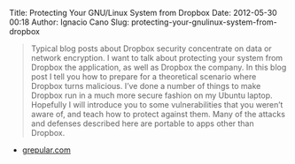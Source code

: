 Title: Protecting Your GNU/Linux System from Dropbox
Date: 2012-05-30 00:18
Author: Ignacio Cano
Slug: protecting-your-gnulinux-system-from-dropbox

> Typical blog posts about Dropbox security concentrate on data or
> network encryption. I want to talk about protecting your system from
> Dropbox the application, as well as Dropbox the company. In this blog
> post I tell you how to prepare for a theoretical scenario where
> Dropbox turns malicious. I’ve done a number of things to make Dropbox
> run in a much more secure fashion on my Ubuntu laptop. Hopefully I
> will introduce you to some vulnerabilities that you weren’t aware of,
> and teach how to protect against them. Many of the attacks and
> defenses described here are portable to apps other than Dropbox.

- [grepular.com][]

  [grepular.com]: http://grepular.com/Protecting_Your_GNU_Linux_System_from_Dropbox
    "Protecting Your GNU/Linux System from Dropbox"
